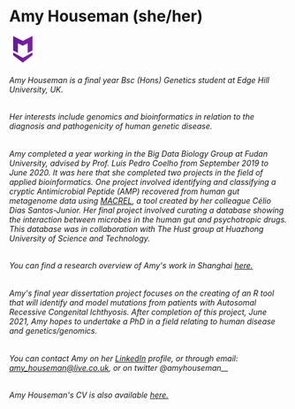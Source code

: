 # Amy Houseman (she/her) 
![](https://github.com/adam-p/markdown-here/raw/master/src/common/images/icon48.png "Profile picture")

###### Amy Houseman is a final year Bsc (Hons) Genetics student at Edge Hill University, UK. 

###### Her interests include genomics and bioinformatics in relation to the diagnosis and pathogenicity of human genetic disease.
###### Amy completed a year working in the Big Data Biology Group at Fudan University, advised by Prof. Luis Pedro Coelho from September 2019 to June 2020. It was here that she completed two projects in the field of applied bioinformatics. One project involved identifying and classifying a cryptic Antimicrobial Peptide (AMP) recovered from human gut metagenome data using [MACREL](https://macrel.readthedocs.io/en/latest/), a tool created by her colleague Célio Dias Santos-Junior. Her final project involved curating a database showing the interaction between microbes in the human gut and psychotropic drugs. This database was in collaboration with The Hust group at Huazhong University of Science and Technology.

###### You can find a research overview of Amy's work in Shanghai [here.](https://www.linkedin.com/posts/amy-houseman-genetics_cryptic-antimicrobial-peptides-amps-in-activity-6724671316764438529-d5Sv)

###### Amy's final year dissertation project focuses on the creating of an R tool that will identify and model mutations from patients with Autosomal Recessive Congenital Ichthyosis. After completion of this project, June 2021, Amy hopes to undertake a PhD in a field relating to human disease and genetics/genomics.

###### You can contact Amy on her [LinkedIn](https://www.linkedin.com/in/amy-houseman-genetics/) profile, or through email: amy_houseman@live.co.uk, or on twitter @amyhouseman__ 

###### Amy Houseman's CV is also available [here.](https://1drv.ms/b/s!ArwhyLzdnOxrgP5eIMSjcukE0qAGaQ)
 
